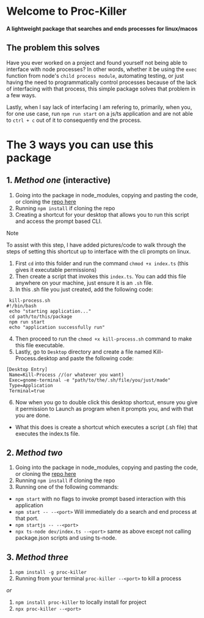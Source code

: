 # Welcome to Proc-Killer

#### **A lightweight package that searches and ends processes for linux/macos** 

## The problem this solves

Have you ever worked on a project and found yourself not being able to interface with node processes? In other words, whether it be using the `exec` function from node's `child process module`, automating testing, or just having the need to programmatically control processes because of the lack of interfacing with that process, this simple package solves that problem in a few ways.

Lastly, when I say lack of interfacing I am refering to, primarily, when you, for one use case, run `npm run start` on a js/ts application and are not able to `ctrl + c` out of it to consequently end the process.  

# The 3 ways you can use this package 

## 1. ***Method one*** (interactive)

1. Going into the package in node_modules, copying and pasting the code, or cloning the [repo here](https://github.com/JL1172/proc-killer)
2. Running `npm install` if cloning the repo
2. Creating a shortcut for your desktop that allows you to run this script and access the prompt based CLI.
> [!NOTE]
> To assist with this step, I have added pictures/code to walk through the steps of setting this shortcut up to interface with the cli prompts on linux.
   1. First `cd` into this folder and run the command `chmod +x index.ts` (this gives it executable permissions)
   2. Then create a script that invokes this `index.ts`. You can add this file anywhere on your machine, just ensure it is an `.sh` file.
   3. In this .sh file you just created, add the following code:
   ```
    kill-process.sh
   #!/bin/bash
    echo "starting application..."
    cd path/to/this/package
    npm run start
    echo "application successfully run"
   ```
   4. Then proceed to run the `chmod +x kill-process.sh` command to make this file executable.
   5. Lastly, go to `Desktop` directory and create a file named Kill-Process.desktop and paste the following code:
   ```
   [Desktop Entry]
    Name=Kill-Process //(or whatever you want)
    Exec=gnome-terminal -e "path/to/the/.sh/file/you/just/made"
    Type=Application
    Terminal=true
   ```
   6. Now when you go to double click this desktop shortcut, ensure you give it permission to Launch as program when it prompts you, and with that you are done.

* What this does is create a shortcut which executes a script (.sh file) that executes the index.ts file.

## 2. ***Method two***

1. Going into the package in node_modules, copying and pasting the code, or cloning the [repo here](https://github.com/JL1172/proc-killer)
2. Running `npm install` if cloning the repo
3. Running one of the following commands:
  - `npm start` with no flags to invoke prompt based interaction with this application
  - `npm start -- --<port>` Will immediately do a search and end process at that port.
  - `npm startjs -- --<port>`
  - `npx ts-node dev/index.ts --<port>` same as above except not calling package.json scripts and using ts-node.

## 3. ***Method three***

1. `npm install -g proc-killer`
2. Running from your terminal `proc-killer --<port>` to kill a process

*or* 

1. `npm install proc-killer` to locally install for project
2. `npx proc-killer --<port>`  

